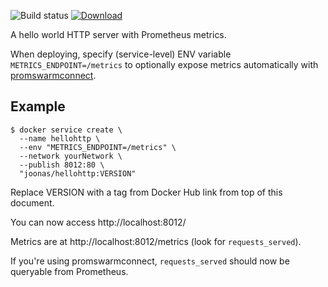 ![Build status](https://github.com/joonas-fi/hellohttp/workflows/Build/badge.svg)
[![Download](https://img.shields.io/docker/pulls/joonas/hellohttp.svg?style=for-the-badge)](https://hub.docker.com/r/joonas/hellohttp/)

A hello world HTTP server with Prometheus metrics.

When deploying, specify (service-level) ENV variable `METRICS_ENDPOINT=/metrics` to
optionally expose metrics automatically with
[promswarmconnect](https://github.com/joonas-fi/hellohttp).


Example
-------

```
$ docker service create \
  --name hellohttp \
  --env "METRICS_ENDPOINT=/metrics" \
  --network yourNetwork \
  --publish 8012:80 \
  "joonas/hellohttp:VERSION"
```

Replace VERSION with a tag from Docker Hub link from top of this document.

You can now access http://localhost:8012/

Metrics are at http://localhost:8012/metrics (look for `requests_served`).

If you're using promswarmconnect, `requests_served` should now be queryable from Prometheus.
